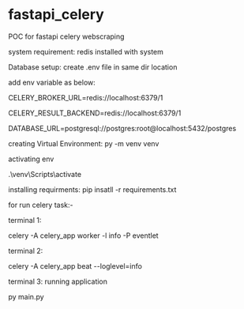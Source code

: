 # fastapi_celery
POC for fastapi celery webscraping

system requirement: redis installed with system

Database setup:
 create .env file in same dir location
 
 add env variable as below:

 
  CELERY_BROKER_URL=redis://localhost:6379/1
  
  CELERY_RESULT_BACKEND=redis://localhost:6379/1
  
  DATABASE_URL=postgresql://postgres:root@localhost:5432/postgres

 
creating Virtual Environment:
py -m venv venv



activating env

.\venv\Scripts\activate


installing requirments:
pip insatll -r requirements.txt


for run celery task:-


terminal 1:

  celery -A celery_app worker  -l info -P eventlet 

terminal 2:

  celery -A celery_app beat --loglevel=info


terminal 3: running application

  py main.py 
